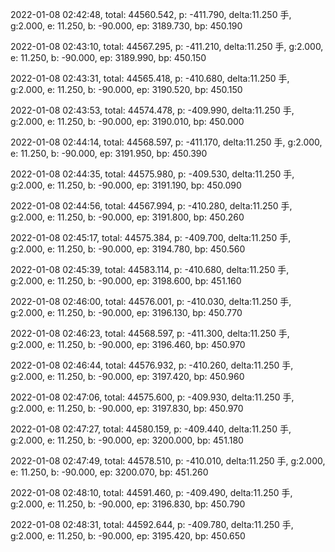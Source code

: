 2022-01-08 02:42:48, total: 44560.542, p: -411.790, delta:11.250 手, g:2.000, e: 11.250, b: -90.000, ep: 3189.730, bp: 450.190

2022-01-08 02:43:10, total: 44567.295, p: -411.210, delta:11.250 手, g:2.000, e: 11.250, b: -90.000, ep: 3189.990, bp: 450.150

2022-01-08 02:43:31, total: 44565.418, p: -410.680, delta:11.250 手, g:2.000, e: 11.250, b: -90.000, ep: 3190.520, bp: 450.150

2022-01-08 02:43:53, total: 44574.478, p: -409.990, delta:11.250 手, g:2.000, e: 11.250, b: -90.000, ep: 3190.010, bp: 450.000

2022-01-08 02:44:14, total: 44568.597, p: -411.170, delta:11.250 手, g:2.000, e: 11.250, b: -90.000, ep: 3191.950, bp: 450.390

2022-01-08 02:44:35, total: 44575.980, p: -409.530, delta:11.250 手, g:2.000, e: 11.250, b: -90.000, ep: 3191.190, bp: 450.090

2022-01-08 02:44:56, total: 44567.994, p: -410.280, delta:11.250 手, g:2.000, e: 11.250, b: -90.000, ep: 3191.800, bp: 450.260

2022-01-08 02:45:17, total: 44575.384, p: -409.700, delta:11.250 手, g:2.000, e: 11.250, b: -90.000, ep: 3194.780, bp: 450.560

2022-01-08 02:45:39, total: 44583.114, p: -410.680, delta:11.250 手, g:2.000, e: 11.250, b: -90.000, ep: 3198.600, bp: 451.160

2022-01-08 02:46:00, total: 44576.001, p: -410.030, delta:11.250 手, g:2.000, e: 11.250, b: -90.000, ep: 3196.130, bp: 450.770

2022-01-08 02:46:23, total: 44568.597, p: -411.300, delta:11.250 手, g:2.000, e: 11.250, b: -90.000, ep: 3196.460, bp: 450.970

2022-01-08 02:46:44, total: 44576.932, p: -410.260, delta:11.250 手, g:2.000, e: 11.250, b: -90.000, ep: 3197.420, bp: 450.960

2022-01-08 02:47:06, total: 44575.600, p: -409.930, delta:11.250 手, g:2.000, e: 11.250, b: -90.000, ep: 3197.830, bp: 450.970

2022-01-08 02:47:27, total: 44580.159, p: -409.440, delta:11.250 手, g:2.000, e: 11.250, b: -90.000, ep: 3200.000, bp: 451.180

2022-01-08 02:47:49, total: 44578.510, p: -410.010, delta:11.250 手, g:2.000, e: 11.250, b: -90.000, ep: 3200.070, bp: 451.260

2022-01-08 02:48:10, total: 44591.460, p: -409.490, delta:11.250 手, g:2.000, e: 11.250, b: -90.000, ep: 3196.830, bp: 450.790

2022-01-08 02:48:31, total: 44592.644, p: -409.780, delta:11.250 手, g:2.000, e: 11.250, b: -90.000, ep: 3195.420, bp: 450.650